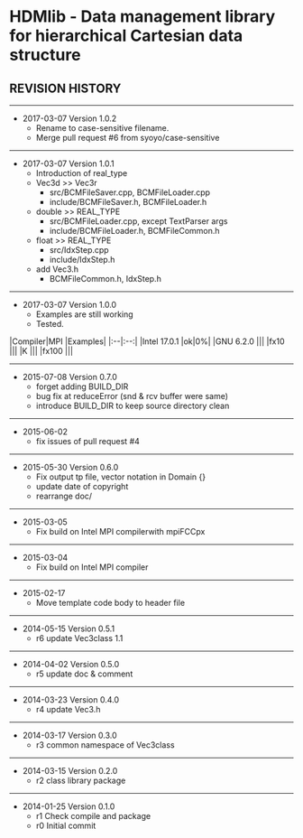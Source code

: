 # HDMlib - Data management library for hierarchical Cartesian data structure


## REVISION HISTORY

---
- 2017-03-07  Version 1.0.2
  - Rename to case-sensitive filename.
  - Merge pull request #6 from syoyo/case-sensitive

  
---
- 2017-03-07  Version 1.0.1
  - Introduction of real_type
  - Vec3d >> Vec3r
    - src/BCMFileSaver.cpp, BCMFileLoader.cpp
    - include/BCMFileSaver.h, BCMFileLoader.h
  - double >> REAL_TYPE
    - src/BCMFileLoader.cpp, except TextParser args
    - include/BCMFileLoader.h, BCMFileCommon.h
  - float >> REAL_TYPE
    - src/IdxStep.cpp
    - include/IdxStep.h
  - add Vec3.h
    - BCMFileCommon.h, IdxStep.h

---
- 2017-03-07  Version 1.0.0
  - Examples are still working
  - Tested.

|Compiler|MPI |Examples|
|:--|:--:|
|Intel 17.0.1 |ok|0%|
|GNU 6.2.0    |||
|fx10         |||
|K            |||
|fx100        |||


---
- 2015-07-08  Version 0.7.0
  - forget adding BUILD_DIR
  - bug fix at reduceError (snd & rcv buffer were same)
  - introduce BUILD_DIR to keep source directory clean

---
- 2015-06-02
  - fix issues of pull request #4

---
- 2015-05-30  Version 0.6.0
  - Fix output tp file, vector notation in Domain {}
  - update date of copyright
  - rearrange doc/


---
- 2015-03-05
  - Fix build on Intel MPI compilerwith mpiFCCpx


---
- 2015-03-04
  - Fix build on Intel MPI compiler


---
- 2015-02-17
  - Move template code body to header file


---
- 2014-05-15  Version 0.5.1
  - r6 update Vec3class 1.1


---
- 2014-04-02  Version 0.5.0
  - r5 update doc & comment


---
- 2014-03-23  Version 0.4.0
  - r4 update Vec3.h


---
- 2014-03-17  Version 0.3.0
  - r3 common namespace of Vec3class


---
- 2014-03-15  Version 0.2.0
  - r2 class library package


---
- 2014-01-25  Version 0.1.0
  - r1 Check compile and package
  - r0 Initial commit
